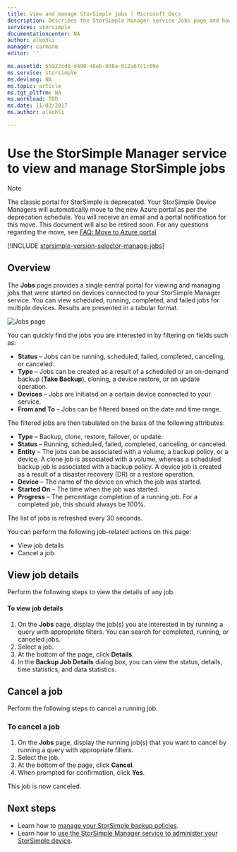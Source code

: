 ```yaml
---
title: View and manage StorSimple jobs | Microsoft Docs
description: Describes the StorSimple Manager service Jobs page and how to use it to track recent, current, and scheduled backup jobs.
services: storsimple
documentationcenter: NA
author: alkohli
manager: carmonm
editor: ''

ms.assetid: 55922cd0-d490-48eb-938a-012a67c1c09e
ms.service: storsimple
ms.devlang: NA
ms.topic: article
ms.tgt_pltfrm: NA
ms.workload: TBD
ms.date: 11/03/2017
ms.author: alkohli

---
```

# Use the StorSimple Manager service to view and manage StorSimple jobs
> [!NOTE]
> The classic portal for StorSimple is deprecated. Your StorSimple Device Managers will automatically move to the new Azure portal as per the deprecation schedule. You will receive an email and a portal notification for this move. This document will also be retired soon. For any questions regarding the move, see [FAQ: Move to Azure portal](storsimple-8000-move-azure-portal-faq.md).

[!INCLUDE [storsimple-version-selector-manage-jobs](../../includes/storsimple-version-selector-manage-jobs.md)]

## Overview
The **Jobs** page provides a single central portal for viewing and managing jobs that were started on devices connected to your StorSimple Manager service. You can view scheduled, running, completed, and failed jobs for multiple devices. Results are presented in a tabular format.

![Jobs page](./media/storsimple-manage-jobs/HCS_JobsPage.png)

You can quickly find the jobs you are interested in by filtering on fields such as:

* **Status** – Jobs can be running, scheduled, failed, completed, canceling, or canceled.
* **Type** – Jobs can be created as a result of a scheduled or an on-demand backup (**Take Backup**), cloning, a device restore, or an update operation.
* **Devices** – Jobs are initiated on a certain device connected to your service.
* **From and To** – Jobs can be filtered based on the date and time range.

The filtered jobs are then tabulated on the basis of the following attributes:

* **Type** – Backup, clone, restore, failover, or update.
* **Status** – Running, scheduled, failed, completed, canceling, or canceled.
* **Entity** – The jobs can be associated with a volume, a backup policy, or a device. A clone job is associated with a volume, whereas a scheduled backup job is associated with a backup policy. A device job is created as a result of a disaster recovery (DR) or a restore operation.
* **Device** – The name of the device on which the job was started.
* **Started On** – The time when the job was started.
* **Progress** – The percentage completion of a running job. For a completed job, this should always be 100%.

The list of jobs is refreshed every 30 seconds.

You can perform the following job-related actions on this page:

* View job details
* Cancel a job

## View job details
Perform the following steps to view the details of any job.

#### To view job details
1. On the **Jobs** page, display the job(s) you are interested in by running a query with appropriate filters. You can search for completed, running, or canceled jobs.
2. Select a job.
3. At the bottom of the page, click **Details**.
4. In the **Backup Job Details** dialog box, you can view the status, details, time statistics, and data statistics.

## Cancel a job
Perform the following steps to cancel a running job.

### To cancel a job
1. On the **Jobs** page, display the running job(s) that you want to cancel by running a query with appropriate filters.
2. Select the job.
3. At the bottom of the page, click **Cancel**.
4. When prompted for confirmation, click **Yes**.

This job is now canceled.

## Next steps
* Learn how to [manage your StorSimple backup policies](storsimple-manage-backup-policies.md).
* Learn how to [use the StorSimple Manager service to administer your StorSimple device](storsimple-manager-service-administration.md).

